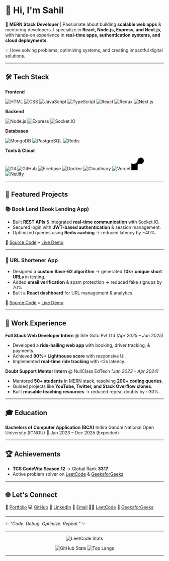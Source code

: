 # 👋 Hi, I'm Sahil

🚀 **MERN Stack Developer** | Passionate about building **scalable web apps** & mentoring developers.
I specialize in **React, Node.js, Express, and Next.js**, with hands-on experience in **real-time apps, authentication systems, and cloud deployments**.

💡 I love solving problems, optimizing systems, and creating impactful digital solutions.

---

## 🛠️ Tech Stack

**Frontend**

<p>
  <img src="https://cdn.jsdelivr.net/gh/devicons/devicon/icons/html5/html5-original.svg" alt="HTML" width="40" height="40"/>
  <img src="https://cdn.jsdelivr.net/gh/devicons/devicon/icons/css3/css3-original.svg" alt="CSS" width="40" height="40"/>
  <img src="https://cdn.jsdelivr.net/gh/devicons/devicon/icons/javascript/javascript-original.svg" alt="JavaScript" width="40" height="40"/>
  <img src="https://cdn.jsdelivr.net/gh/devicons/devicon/icons/typescript/typescript-original.svg" alt="TypeScript" width="40" height="40"/>
  <img src="https://cdn.jsdelivr.net/gh/devicons/devicon/icons/react/react-original.svg" alt="React" width="40" height="40"/>
  <img src="https://cdn.jsdelivr.net/gh/devicons/devicon/icons/redux/redux-original.svg" alt="Redux" width="40" height="40"/>
  <img src="https://cdn.jsdelivr.net/gh/devicons/devicon/icons/nextjs/nextjs-original.svg" alt="Next.js" width="40" height="40"/>
</p>

**Backend**

<p>
  <img src="https://cdn.jsdelivr.net/gh/devicons/devicon/icons/nodejs/nodejs-original.svg" alt="Node.js" width="40" height="40"/>
  <img src="https://cdn.jsdelivr.net/gh/devicons/devicon/icons/express/express-original.svg" alt="Express" width="40" height="40"/>
  <img src="https://cdn.jsdelivr.net/gh/devicons/devicon/icons/socketio/socketio-original.svg" alt="Socket.IO" width="40" height="40"/>
</p>

**Databases**

<p>
  <img src="https://cdn.jsdelivr.net/gh/devicons/devicon/icons/mongodb/mongodb-original.svg" alt="MongoDB" width="40" height="40"/>
  <img src="https://cdn.jsdelivr.net/gh/devicons/devicon/icons/postgresql/postgresql-original.svg" alt="PostgreSQL" width="40" height="40"/>
  <img src="https://cdn.jsdelivr.net/gh/devicons/devicon/icons/redis/redis-original.svg" alt="Redis" width="40" height="40"/>
</p>

**Tools & Cloud**

<p>
  <img src="https://cdn.jsdelivr.net/gh/devicons/devicon/icons/git/git-original.svg" alt="Git" width="40" height="40"/>
  <img src="https://cdn.jsdelivr.net/gh/devicons/devicon/icons/github/github-original.svg" alt="GitHub" width="40" height="40"/>
  <img src="https://cdn.jsdelivr.net/gh/devicons/devicon/icons/firebase/firebase-plain.svg" alt="Firebase" width="40" height="40"/>
  <img src="https://cdn.jsdelivr.net/gh/devicons/devicon/icons/docker/docker-original.svg" alt="Docker" width="40" height="40"/>
  <img src="https://upload.wikimedia.org/wikipedia/commons/b/b2/Cloudinary_logo.svg" alt="Cloudinary" width="40" height="40"/>
  <img src="https://cdn.jsdelivr.net/gh/devicons/devicon/icons/vercel/vercel-original.svg" alt="Vercel" width="40" height="40"/>
  <img src="https://raw.githubusercontent.com/simple-icons/simple-icons/develop/icons/render.svg" alt="Render" width="40" height="40"/>
  <img src="https://cdn.jsdelivr.net/gh/devicons/devicon/icons/netlify/netlify-original.svg" alt="Netlify" width="40" height="40"/>
</p>

---

## 📌 Featured Projects

### 📚 Book Lend (Book Lending App)

- Built **REST APIs** & integrated **real-time communication** with Socket.IO.
- Secured login with **JWT-based authentication** & session management.
- Optimized queries using **Redis caching** → reduced latency by ~40%.

🔗 [Source Code](https://github.com/Sahil-4/book-lend) • [Live Demo](https://book-lend-frontend-topaz.vercel.app/)

---

### 🔗 URL Shortener App

- Designed a **custom Base-62 algorithm** → generated **10k+ unique short URLs** in testing.
- Added **email verification** & spam protection → reduced fake signups by 70%.
- Built a **React dashboard** for URL management & analytics.

🔗 [Source Code](https://github.com/Sahil-4/url-shortener) • [Live Demo](https://a-short.netlify.app/)

---

## 💼 Work Experience

**Full Stack Web Developer Intern** @ Site Gutu Pvt Ltd _(Apr 2025 – Jun 2025)_

- Developed a **ride-hailing web app** with booking, driver tracking, & payments.
- Achieved **90%+ Lighthouse score** with responsive UI.
- Implemented **real-time ride tracking** with <2s latency.

**Doubt Support Mentor Intern** @ NullClass EdTech _(Jan 2023 – Apr 2024)_

- Mentored **50+ students** in MERN stack, resolving **200+ coding queries**.
- Guided projects like **YouTube, Twitter, and Stack Overflow clones**.
- Built **reusable teaching resources** → reduced repeat doubts by ~30%.

---

## 🎓 Education

**Bachelors of Computer Application (BCA)**
Indira Gandhi National Open University (IGNOU)
📅 Jan 2023 – Dec 2025 (Expected)

---

## 🏆 Achievements

- **TCS CodeVita Season 12** → Global Rank **3317**
- Active problem solver on [LeetCode](https://leetcode.com/alphax8086) & [GeeksforGeeks](https://auth.geeksforgeeks.org/user/alphax8086)

---

## 🌐 Let's Connect

📌 [Portfolio](https://alphax8086.vercel.app/)
💻 [GitHub](https://github.com/Sahil-4)
💼 [LinkedIn](https://www.linkedin.com/in/sahil4/)
📧 [Email](mailto:www.sahil.875020@gmail.com)
🧑‍💻 [LeetCode](https://leetcode.com/alphax8086)
📝 [GeeksforGeeks](https://geeksforgeeks.org/user/alphax8086)

---

✨ _"Code. Debug. Optimize. Repeat."_ ✨

---

<div>
  <p align="center">
    <img src="https://leetcard.jacoblin.cool/alphax8086?theme=dark&font=Mukta%20Mahee&ext=contest" alt="LeetCode Stats" width="480"/>
  </p>
  <p align="center">
    <img src="https://github-readme-stats.vercel.app/api?username=Sahil-4&show_icons=true&theme=transparent" alt="GitHub Stats" height="280"/>
    <img src="https://github-readme-stats.vercel.app/api/top-langs/?username=Sahil-4&layout=compact&theme=transparent" alt="Top Langs" height="280"/>
  </p>
</div>

---
